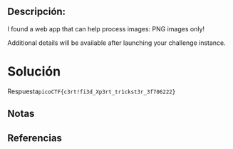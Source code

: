 ## Descripción:
I found a web app that can help process images: PNG images only!

Additional details will be available after launching your challenge instance.

# Solución

Respuesta`picoCTF{c3rt!fi3d_Xp3rt_tr1ckst3r_3f706222}`
## Notas

## Referencias
 